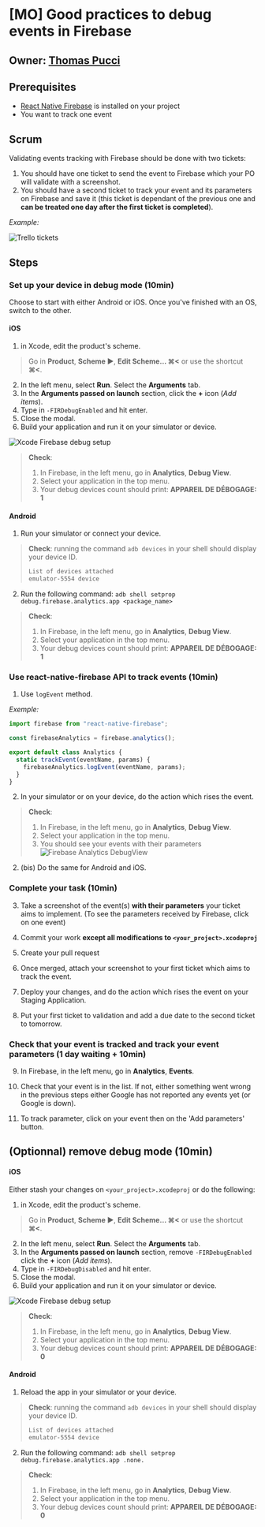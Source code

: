 # [MO] Good practices to debug events in Firebase

## Owner: [Thomas Pucci](https://github.com/tpucci)

## Prerequisites

* [React Native Firebase](https://github.com/invertase/react-native-firebase) is installed on your project
* You want to track one event

## Scrum

Validating events tracking with Firebase should be done with two tickets:

1. You should have one ticket to send the event to Firebase which your PO will validate with a screenshot.
2. You should have a second ticket to track your event and its parameters on Firebase and save it (this ticket is dependant of the previous one and **can be treated one day after the first ticket is completed**).

_Example:_

![Trello tickets](./assets/example-tickets.png)

## Steps

### Set up your device in debug mode (10min)

Choose to start with either Android or iOS. Once you've finished with an OS, switch to the other.

#### iOS

1. in Xcode, edit the product's scheme.

> Go in **Product**, **Scheme ▶**, **Edit Scheme... ⌘<** or use the shortcut **⌘<**.

2. In the left menu, select **Run**. Select the **Arguments** tab.
3. In the **Arguments passed on launch** section, click the **+** icon (_Add items_).
4. Type in `-FIRDebugEnabled` and hit enter.
5. Close the modal.
6. Build your application and run it on your simulator or device.

![Xcode Firebase debug setup](./assets/xcode-firebase-debug-setup.png)

> **Check**:
>
> 1. In Firebase, in the left menu, go in **Analytics**, **Debug View**.
> 2. Select your application in the top menu.
> 3. Your debug devices count should print: **APPAREIL DE DÉBOGAGE: 1**

#### Android

1. Run your simulator or connect your device.

> **Check**: running the command `adb devices` in your shell should display your device ID.
>
> ```bash
> List of devices attached
> emulator-5554	device
> ```

2. Run the following command: `adb shell setprop debug.firebase.analytics.app <package_name>`

> **Check**:
>
> 1. In Firebase, in the left menu, go in **Analytics**, **Debug View**.
> 2. Select your application in the top menu.
> 3. Your debug devices count should print: **APPAREIL DE DÉBOGAGE: 1**

### Use react-native-firebase API to track events (10min)

1. Use `logEvent` method.

_Exemple:_

```js
import firebase from "react-native-firebase";

const firebaseAnalytics = firebase.analytics();

export default class Analytics {
  static trackEvent(eventName, params) {
    firebaseAnalytics.logEvent(eventName, params);
  }
}
```

2. In your simulator or on your device, do the action which rises the event.

> **Check**:
>
> 1. In Firebase, in the left menu, go in **Analytics**, **Debug View**.
> 2. Select your application in the top menu.
> 3. You should see your events with their parameters
>    ![Firebase Analytics DebugView](./assets/firebase-debug-view.png)

2. (bis) Do the same for Android and iOS.

### Complete your task (10min)

3. Take a screenshot of the event(s) **with their parameters** your ticket aims to implement. (To see the parameters received by Firebase, click on one event)

4. Commit your work **except all modifications to `<your_project>.xcodeproj`**

5. Create your pull request

6. Once merged, attach your screenshot to your first ticket which aims to track the event.

7. Deploy your changes, and do the action which rises the event on your Staging Application.

8. Put your first ticket to validation and add a due date to the second ticket to tomorrow.

### Check that your event is tracked and track your event parameters (1 day waiting + 10min)

9. In Firebase, in the left menu, go in **Analytics**, **Events**.

10. Check that your event is in the list. If not, either something went wrong in the previous steps either Google has not reported any events yet (or Google is down).

11. To track parameter, click on your event then on the 'Add parameters' button.

## (Optionnal) remove debug mode (10min)

#### iOS

Either stash your changes on `<your_project>.xcodeproj` or do the following:

1. in Xcode, edit the product's scheme.

> Go in **Product**, **Scheme ▶**, **Edit Scheme... ⌘<** or use the shortcut **⌘<**.

2. In the left menu, select **Run**. Select the **Arguments** tab.
3. In the **Arguments passed on launch** section, remove `-FIRDebugEnabled` click the **+** icon (_Add items_).
4. Type in `-FIRDebugDisabled` and hit enter.
5. Close the modal.
6. Build your application and run it on your simulator or device.

![Xcode Firebase debug setup](./assets/xcode-firebase-debug-setup.png)

> **Check**:
>
> 1. In Firebase, in the left menu, go in **Analytics**, **Debug View**.
> 2. Select your application in the top menu.
> 3. Your debug devices count should print: **APPAREIL DE DÉBOGAGE: 0**

#### Android

1. Reload the app in your simulator or your device.

> **Check**: running the command `adb devices` in your shell should display your device ID.
>
> ```bash
> List of devices attached
> emulator-5554	device
> ```

2. Run the following command: `adb shell setprop debug.firebase.analytics.app .none.`

> **Check**:
>
> 1. In Firebase, in the left menu, go in **Analytics**, **Debug View**.
> 2. Select your application in the top menu.
> 3. Your debug devices count should print: **APPAREIL DE DÉBOGAGE: 0**
